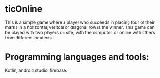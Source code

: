 # ticOnline

This is a simple game where a player who succeeds in placing four of their marks in a horizontal, veritcal or diagonal row is the winner. This game can be played with two players on site, with the computer, or online with others from different locations.

# Programming languages and tools:
 Kotlin, android studio, firebase.
